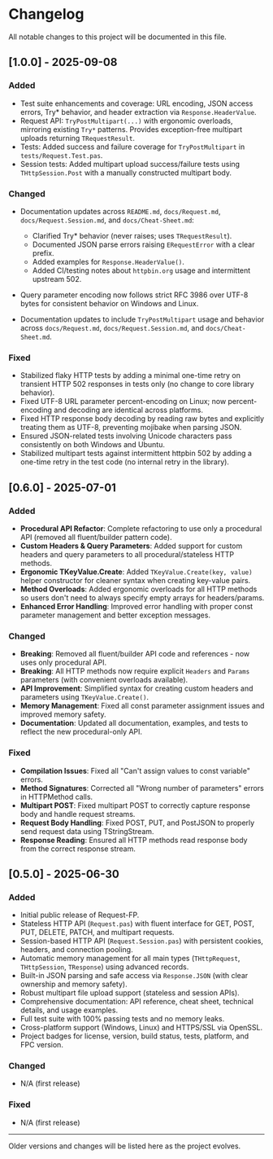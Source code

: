 # Changelog

All notable changes to this project will be documented in this file.

## [1.0.0] - 2025-09-08

### Added

- Test suite enhancements and coverage: URL encoding, JSON access errors, Try* behavior, and header extraction via `Response.HeaderValue`.
 - Request API: `TryPostMultipart(...)` with ergonomic overloads, mirroring existing `Try*` patterns. Provides exception-free multipart uploads returning `TRequestResult`.
 - Tests: Added success and failure coverage for `TryPostMultipart` in `tests/Request.Test.pas`.
 - Session tests: Added multipart upload success/failure tests using `THttpSession.Post` with a manually constructed multipart body.

### Changed

- Documentation updates across `README.md`, `docs/Request.md`, `docs/Request.Session.md`, and `docs/Cheat-Sheet.md`:
  - Clarified Try* behavior (never raises; uses `TRequestResult`).
  - Documented JSON parse errors raising `ERequestError` with a clear prefix.
  - Added examples for `Response.HeaderValue()`.
  - Added CI/testing notes about `httpbin.org` usage and intermittent upstream 502.
  
  
- Query parameter encoding now follows strict RFC 3986 over UTF-8 bytes for consistent behavior on Windows and Linux.
 - Documentation updates to include `TryPostMultipart` usage and behavior across `docs/Request.md`, `docs/Request.Session.md`, and `docs/Cheat-Sheet.md`.

### Fixed

- Stabilized flaky HTTP tests by adding a minimal one-time retry on transient HTTP 502 responses in tests only (no change to core library behavior).
- Fixed UTF-8 URL parameter percent-encoding on Linux; now percent-encoding and decoding are identical across platforms.
- Fixed HTTP response body decoding by reading raw bytes and explicitly treating them as UTF-8, preventing mojibake when parsing JSON.
- Ensured JSON-related tests involving Unicode characters pass consistently on both Windows and Ubuntu.
 - Stabilized multipart tests against intermittent httpbin 502 by adding a one-time retry in the test code (no internal retry in the library).

## [0.6.0] - 2025-07-01

### Added

- **Procedural API Refactor**: Complete refactoring to use only a procedural API (removed all fluent/builder pattern code).
- **Custom Headers & Query Parameters**: Added support for custom headers and query parameters to all procedural/stateless HTTP methods.
- **Ergonomic TKeyValue.Create**: Added `TKeyValue.Create(key, value)` helper constructor for cleaner syntax when creating key-value pairs.
- **Method Overloads**: Added ergonomic overloads for all HTTP methods so users don't need to always specify empty arrays for headers/params.
- **Enhanced Error Handling**: Improved error handling with proper const parameter management and better exception messages.

### Changed

- **Breaking**: Removed all fluent/builder API code and references - now uses only procedural API.
- **Breaking**: All HTTP methods now require explicit `Headers` and `Params` parameters (with convenient overloads available).
- **API Improvement**: Simplified syntax for creating custom headers and parameters using `TKeyValue.Create()`.
- **Memory Management**: Fixed all const parameter assignment issues and improved memory safety.
- **Documentation**: Updated all documentation, examples, and tests to reflect the new procedural-only API.

### Fixed

- **Compilation Issues**: Fixed all "Can't assign values to const variable" errors.
- **Method Signatures**: Corrected all "Wrong number of parameters" errors in HTTPMethod calls.
- **Multipart POST**: Fixed multipart POST to correctly capture response body and handle request streams.
- **Request Body Handling**: Fixed POST, PUT, and PostJSON to properly send request data using TStringStream.
- **Response Reading**: Ensured all HTTP methods read response body from the correct response stream.

## [0.5.0] - 2025-06-30

### Added

- Initial public release of Request-FP.
- Stateless HTTP API (`Request.pas`) with fluent interface for GET, POST, PUT, DELETE, PATCH, and multipart requests.
- Session-based HTTP API (`Request.Session.pas`) with persistent cookies, headers, and connection pooling.
- Automatic memory management for all main types (`THttpRequest`, `THttpSession`, `TResponse`) using advanced records.
- Built-in JSON parsing and safe access via `Response.JSON` (with clear ownership and memory safety).
- Robust multipart file upload support (stateless and session APIs).
- Comprehensive documentation: API reference, cheat sheet, technical details, and usage examples.
- Full test suite with 100% passing tests and no memory leaks.
- Cross-platform support (Windows, Linux) and HTTPS/SSL via OpenSSL.
- Project badges for license, version, build status, tests, platform, and FPC version.

### Changed
- N/A (first release)

### Fixed
- N/A (first release)

---

Older versions and changes will be listed here as the project evolves.
